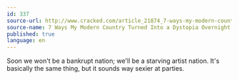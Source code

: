 ```yaml
---
id: 337
source-url: http://www.cracked.com/article_21874_7-ways-my-modern-country-turned-into-dystopia-overnight.html
source-name: 7 Ways My Modern Country Turned Into a Dystopia Overnight
published: true
language: en
---
```

Soon we won't be a bankrupt nation; we'll be a starving artist nation. It's basically the same thing, but it sounds way sexier at parties.
